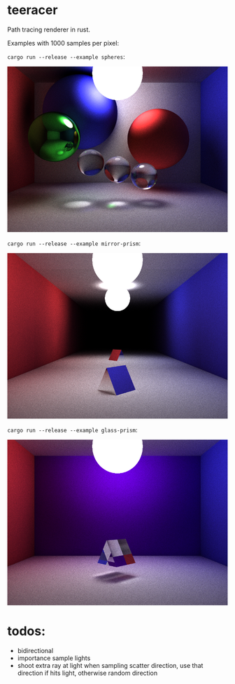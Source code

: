# teeracer

Path tracing renderer in rust.

Examples with 1000 samples per pixel:

`cargo run --release --example spheres`:

![spheres.png](spheres.png)

`cargo run --release --example mirror-prism`:

![mirror-prism.png](mirror-prism.png)

`cargo run --release --example glass-prism`:

![glass-prism.png](glass-prism.png)

# todos:
- bidirectional
- importance sample lights
- shoot extra ray at light when sampling scatter direction, use that direction if hits light, otherwise random direction
